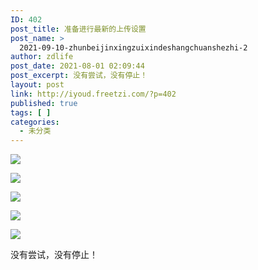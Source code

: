 ```yaml
---
ID: 402
post_title: 准备进行最新的上传设置
post_name: >
  2021-09-10-zhunbeijinxingzuixindeshangchuanshezhi-2
author: zdlife
post_date: 2021-08-01 02:09:44
post_excerpt: 没有尝试，没有停止！
layout: post
link: http://iyoud.freetzi.com/?p=402
published: true
tags: [ ]
categories:
  - 未分类
---
```

![][1]

![][2]

![][3]

![][4]

![][5]

没有尝试，没有停止！

 [1]: http://iyoud.freetzi.com/wp-content/uploads/2021/09/bddd325171fa18fc3213ec80eb6805d4.jpg
 [2]: http://iyoud.freetzi.com/wp-content/uploads/2021/09/05e5f60573ef324993ed367b9c0d51c0.jpg
 [3]: http://iyoud.freetzi.com/wp-content/uploads/2021/09/e441081b3bd89262b8d7a51408fc3295.JPG
 [4]: http://iyoud.freetzi.com/wp-content/uploads/2021/09/84e94ab00a6a19e4e6bcbc42e74c4343.jpg
 [5]: http://iyoud.freetzi.com/wp-content/uploads/2021/09/a1693f266b69c1408c9e5cd0e089abcb.jpg